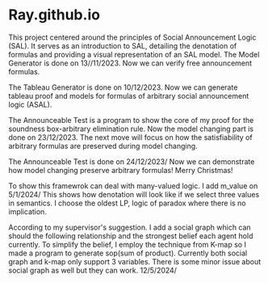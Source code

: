 # Ray.github.io
 This project centered around the principles of Social Announcement Logic (SAL). It serves as an introduction to SAL, detailing the denotation of formulas and providing a visual representation of an SAL model.
The Model Generator is done on 13//11/2023. Now we can verify free announcement formulas.

The Tableau Generator is done on 10/12/2023. Now we can generate tableau proof and models for formulas of arbitrary social announcement logic (ASAL).

The Announceable Test is a program to show the core of my proof for the soundness box-arbitrary elimination rule. Now the model changing part is done on 23/12/2023. The next move will focus on how the satisfiability of arbitrary formulas are preserved during model changing. 

The Announceable Test is done on 24/12/2023/ Now we can demonstrate how model changing preserve arbitrary formulas!  Merry Christmas!

To show this framewrok can deal with many-valued logic. I add m_value on 5/1/2024/ This shows how denotation will look like if we select three values in semantics. I choose the oldest LP, logic of paradox where there is no implication.

According to my supervisor's suggestion. I add a social graph which can should the following relationship and the strongest belief each agent hold currently. To simplify the belief, I employ the technique from K-map so I made a program to generate sop(sum of product). Currently both social graph and k-map only support 3 variables. There is some minor issue about social graph as well but they can work. 12/5/2024/ 
